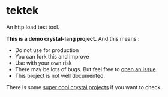 # tektek
An http load test tool.

**This is a demo crystal-lang project.** And this means :

- Do not use for production
- You can fork this and improve
- Use with your own risk
- There may be lots of bugs. But feel free to [open an issue](https://github.com/hasantayyar/tektek/issues/new).
- This project is not well documented.

There is some [super cool crystal projects](https://github.com/search?l=crystal&q=http&ref=simplesearch&type=Repositories&utf8=%E2%9C%93) if you want to check.
